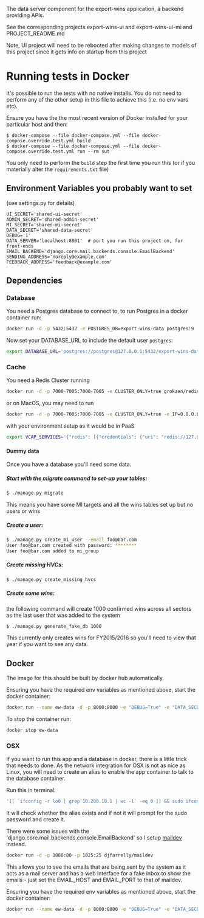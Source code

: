 The data server component for the export-wins application, a backend providing APIs.

See the corresponding projects export-wins-ui and export-wins-ui-mi and PROJECT_README.md

Note, UI project will need to be rebooted after making changes to models of this project since it gets info on startup from this project

# Running tests in Docker

It's possible to run the tests with no native installs. You do not need to perform any of the
other setup in this file to achieve this (i.e. no env vars etc).

Ensure you have the the most recent version of Docker installed for your particular host and then:

```
$ docker-compose --file docker-compose.yml --file docker-compose.override.test.yml build
$ docker-compose --file docker-compose.yml --file docker-compose.override.test.yml run --rm sut
```

You only need to perform the `build` step the first time you run this (or if you materially alter the
`requirements.txt` file)

Environment Variables you probably want to set
-----------------------------------------------

(see settings.py for details)

```
UI_SECRET='shared-ui-secret'
ADMIN_SECRET='shared-admin-secret'
MI_SECRET='shared-mi-secret'
DATA_SECRET='shared-data-secret'
DEBUG='1'
DATA_SERVER='localhost:8001'  # port you run this project on, for front-ends
EMAIL_BACKEND='django.core.mail.backends.console.EmailBackend'
SENDING_ADDRESS='noreply@example.com'
FEEDBACK_ADDRESS='feedback@example.com'
```

## Dependencies

### Database
You need a Postgres database to connect to, to run Postgres in a docker container run:

```bash
docker run -d -p 5432:5432 -e POSTGRES_DB=export-wins-data postgres:9
```

Now set your DATABASE_URL to include the default user `postgres`:

```bash
export DATABASE_URL='postgres://postgres@127.0.0.1:5432/export-wins-data'
```

### Cache

You need a Redis Cluster running

```bash
docker run -d -p 7000-7005:7000-7005 -e CLUSTER_ONLY=true grokzen/redis-cluster:3.2.11
```

or on MacOS, you may need to run

```bash
docker run -d -p 7000-7005:7000-7005 -e CLUSTER_ONLY=true -e IP=0.0.0.0 grokzen/redis-cluster:3.2.11
```

with your environment setup as it would be in PaaS

```bash
export VCAP_SERVICES='{"redis": [{"credentials": {"uri": "redis://127.0.0.1:7000/", name: "redis"}}]}'
```

#### Dummy data

Once you have a database you'll need some data.

##### Start with the migrate command to set-up your tables:

```bash
$ ./manage.py migrate
```

This means you have some MI targets and all the wins tables set up but no users or wins

##### Create a user:

```bash
$ ./manage.py create_mi_user --email foo@bar.com
User foo@bar.com created with password: ********
User foo@bar.com added to mi_group
```

##### Create missing HVCs:

```bash
$ ./manage.py create_missing_hvcs
```

##### Create some wins:

the following command will create 1000 confirmed wins across all sectors as the last
user that was added to the system

```bash
$ ./manage.py generate_fake_db 1000
```

This currently only creates wins for FY2015/2016 so you'll need to view that year if
you want to see any data.

## Docker

The image for this should be built by docker hub automatically.

Ensuring you have the required env variables as mentioned above, start the docker container:

```bash
docker run --name ew-data -d -p 8000:8000 -e "DEBUG=True" -e "DATA_SECRET=${DATA_SECRET}" -e "API_DEBUG=True" -e "SECRET_KEY=${SECRET_KEY}" -e "ADMIN_SECRET=${ADMIN_SECRET}" -e "UI_SECRET=${UI_SECRET}" -e "MI_SECRET=${MI_SECRET}" -e "DATABASE_URL=${DATABASE_URL}" -e "EMAIL_BACKEND=${EMAIL_BACKEND}" -e "AWS_KEY_CSV_READ_ONLY_ACCESS=${AWS_KEY_CSV_READ_ONLY_ACCESS}" -e "AWS_SECRET_CSV_READ_ONLY_ACCESS=${AWS_SECRET_CSV_READ_ONLY_ACCESS}" -e "AWS_REGION_CSV=${AWS_REGION_CSV}" ukti/export-wins-data:latest
```

To stop the container run:

```bash
docker stop ew-data
```

### OSX

If you want to run this app and a database in docker, there is a little trick that needs to done. As the network integration for OSX is not as nice as Linux, you will need to create an alias to enable the app container to talk to the database container.

Run this in terminal:

```bash
'[[ `ifconfig -r lo0 | grep 10.200.10.1 | wc -l` -eq 0 ]] && sudo ifconfig lo0 alias 10.200.10.1/24'
```

It will check whether the alias exists and if not it will prompt for the sudo password and create it.

There were some issues with the 'django.core.mail.backends.console.EmailBackend' so I setup [maildev](https://github.com/djfarrelly/MailDev) instead.
```bash
docker run -d -p 1080:80 -p 1025:25 djfarrelly/maildev
```
This allows you to see the emails that are being sent by the system as it acts as a mail server and has a web interface for a fake inbox to show the emails - just set the EMAIL_HOST and EMAIL_PORT to that of maildev.

Ensuring you have the required env variables as mentioned above, start the docker container:

```bash
docker run --name ew-data -d -p 8000:8000 -e "DEBUG=True" -e "DATA_SECRET=${DATA_SECRET}" -e "API_DEBUG=True" -e "SECRET_KEY=${SECRET_KEY}" -e "ADMIN_SECRET=${ADMIN_SECRET}" -e "UI_SECRET=${UI_SECRET}" -e "MI_SECRET=${MI_SECRET}" -e "DATABASE_URL=postgres://postgres@10.200.10.1:5432/export-wins-data" -e "EMAIL_HOST=${EMAIL_HOST}" -e "EMAIL_PORT=${EMAIL_PORT}" -e "AWS_KEY_CSV_READ_ONLY_ACCESS=${AWS_KEY_CSV_READ_ONLY_ACCESS}" -e "AWS_SECRET_CSV_READ_ONLY_ACCESS=${AWS_SECRET_CSV_READ_ONLY_ACCESS}" -e "AWS_REGION_CSV=${AWS_REGION_CSV}" ukti/export-wins-data:latest
```
